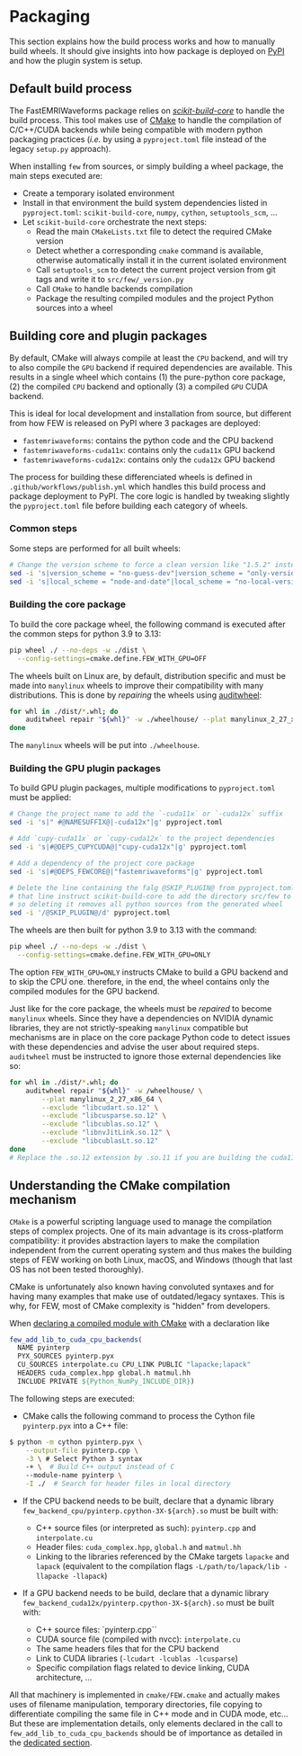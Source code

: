# Packaging

This section explains how the build process works and how to manually build wheels.
It should give insights into how package is deployed on [PyPI](https://pypi.org/project/fastemriwaveforms/) and
how the plugin system is setup.

## Default build process

The FastEMRIWaveforms package relies on [*scikit-build-core*](https://scikit-build-core.readthedocs.io) to handle
the build process. This tool makes use of [CMake](https://cmake.org) to handle the compilation of C/C++/CUDA backends
while being compatible with modern python packaging practices (*i.e.* by using a `pyproject.toml` file instead of the
legacy `setup.py` approach).

When installing `few` from sources, or simply building a wheel package, the main steps executed are:

- Create a temporary isolated environment
- Install in that environment the build system dependencies listed in `pyproject.toml`: `scikit-build-core`, `numpy`, `cython`, `setuptools_scm`, ...
- Let `scikit-build-core` orchestrate the next steps:
  - Read the main `CMakeLists.txt` file to detect the required CMake version
  - Detect whether a corresponding `cmake` command is available, otherwise automatically install it in the current isolated environment
  - Call `setuptools_scm` to detect the current project version from git tags and write it to `src/few/_version.py`
  - Call `CMake` to handle backends compilation
  - Package the resulting compiled modules and the project Python sources into a wheel

## Building core and plugin packages

By default, CMake will always compile at least the `CPU` backend, and will try to also compile the `GPU` backend if required dependencies are available. This results in a single wheel which contains (1) the pure-python core package, (2) the compiled `CPU` backend and optionally (3) a compiled `GPU` CUDA backend.

This is ideal for local development and installation from source, but different from how FEW is released on PyPI where 3 packages are deployed:

- `fastemriwaveforms`: contains the python code and the CPU backend
- `fastemriwaveforms-cuda11x`: contains only the `cuda11x` GPU backend
- `fastemriwaveforms-cuda12x`: contains only the `cuda12x` GPU backend

The process for building these differenciated wheels is defined in `.github/workflows/publish.yml` which handles this build process and package deployment to PyPI.
The core logic is handled by tweaking slightly the `pyproject.toml` file before building each category of wheels.

### Common steps

Some steps are performed for all built wheels:

```sh
# Change the version scheme to force a clean version like "1.5.2" instead of 1.5.2.post1.dev51+gfe23bf1.d20250218
sed -i 's|version_scheme = "no-guess-dev"|version_scheme = "only-version"|g' pyproject.toml
sed -i 's|local_scheme = "node-and-date"|local_scheme = "no-local-version"|g' pyproject.toml

```

### Building the core package

To build the core package wheel, the following command is executed after the common steps for python 3.9 to 3.13:

```sh
pip wheel ./ --no-deps -w ./dist \
  --config-settings=cmake.define.FEW_WITH_GPU=OFF
```

The wheels built on Linux are, by default, distribution specific and must be made into `manylinux` wheels to improve their compatibility with many distributions. This is done by *repairing* the wheels using [auditwheel](https://github.com/pypa/auditwheel):

```sh
for whl in ./dist/*.whl; do
    auditwheel repair "${whl}" -w ./wheelhouse/ --plat manylinux_2_27_x86_64
done
```

The `manylinux` wheels will be put into `./wheelhouse`.

### Building the GPU plugin packages

To build GPU plugin packages, multiple modifications to `pyproject.toml` must be applied:

```sh
# Change the project name to add the `-cuda11x` or `-cuda12x` suffix
sed -i 's|" #@NAMESUFFIX@|-cuda12x"|g' pyproject.toml

# Add `cupy-cuda11x` or `cupy-cuda12x` to the project dependencies
sed -i 's|#@DEPS_CUPYCUDA@|"cupy-cuda12x"|g' pyproject.toml

# Add a dependency of the project core package
sed -i 's|#@DEPS_FEWCORE@|"fastemriwaveforms"|g' pyproject.toml

# Delete the line containing the falg @SKIP_PLUGIN@ from pyproject.toml
# that line instruct scikit-build-core to add the directory src/few to the wheel
# so deleting it removes all python sources from the generated wheel
sed -i '/@SKIP_PLUGIN@/d' pyproject.toml
```

The wheels are then built for python 3.9 to 3.13 with the command:

```sh
pip wheel ./ --no-deps -w ./dist \
  --config-settings=cmake.define.FEW_WITH_GPU=ONLY
```

The option `FEW_WITH_GPU=ONLY` instructs CMake to build a GPU backend and to skip the CPU one. therefore, in the end, the wheel contains only the compiled modules for the GPU backend.

Just like for the core package, the wheels must be *repaired* to become `manylinux` wheels. Since they have a dependencies on NVIDIA dynamic libraries, they are not strictly-speaking `manylinux` compatible but mechanisms are in place on the core package Python code to detect issues with these dependencies and advise the user about required steps.
`auditwheel` must be instructed to ignore those external dependencies like so:

```sh
for whl in ./dist/*.whl; do
    auditwheel repair "${whl}" -w /wheelhouse/ \
        --plat manylinux_2_27_x86_64 \
        --exclude "libcudart.so.12" \
        --exclude "libcusparse.so.12" \
        --exclude "libcublas.so.12" \
        --exclude "libnvJitLink.so.12" \
        --exclude "libcublasLt.so.12"
done
# Replace the .so.12 extension by .so.11 if you are building the cuda11x plugin
```

## Understanding the CMake compilation mechanism

`CMake` is a powerful scripting language used to manage the compilation steps of
complex projects. One of its main advantage is its cross-platform compatibility:
it provides abstraction layers to make the compilation independent from the current
operating system and thus makes the building steps of FEW working on both Linux, macOS,
and Windows (though that last OS has not been tested thoroughly).

CMake is unfortunately also known having convoluted syntaxes and for having many
examples that make use of outdated/legacy syntaxes. This is why, for FEW, most of
CMake complexity is "hidden" from developers.

When [declaring a compiled module with CMake](feat.md#add-a-new-module-to-cpu-and-cuda-backends) with a declaration like

```cmake
few_add_lib_to_cuda_cpu_backends(
  NAME pyinterp
  PYX_SOURCES pyinterp.pyx
  CU_SOURCES interpolate.cu CPU_LINK PUBLIC "lapacke;lapack"
  HEADERS cuda_complex.hpp global.h matmul.hh
  INCLUDE PRIVATE ${Python_NumPy_INCLUDE_DIR})
```

The following steps are executed:

- CMake calls the following command to process the Cython file `pyinterp.pyx` into a C++ file:

```bash
$ python -m cython pyinterp.pyx \
    --output-file pyinterp.cpp \
    -3 \ # Select Python 3 syntax
    -+ \  # Build C++ output instead of C
    --module-name pyinterp \
    -I ./  # Search for header files in local directory
```

- If the CPU backend needs to be built, declare that a dynamic library `few_backend_cpu/pyinterp.cpython-3X-${arch}.so` must be built with:
  - C++ source files (or interpreted as such): `pyinterp.cpp` and `interpolate.cu`
  - Header files: `cuda_complex.hpp`, `global.h` and `matmul.hh`
  - Linking to the libraries referenced by the CMake targets `lapacke` and `lapack` (equivalent to the compilation flags `-L/path/to/lapack/lib -llapacke -llapack`)

- If a GPU backend needs to be build, declare that a dynamic library `few_backend_cuda12x/pyinterp.cpython-3X-${arch}.so` must be built with:
  - C++ source files: `pyinterp.cpp``
  - CUDA source file (compiled with nvcc): `interpolate.cu`
  - The same headers files that for the CPU backend
  - Link to CUDA libraries (`-lcudart -lcublas -lcusparse`)
  - Specific compilation flags related to device linking, CUDA architecture, ...

All that machinery is implemented in `cmake/FEW.cmake` and actually makes uses of filename manipulation,
temporary directories, file copying to differentiate compiling the same file in C++ mode and in CUDA
mode, etc... But these are implementation details, only elements declared in the call to `few_add_lib_to_cuda_cpu_backends`
should be of importance as detailed in the [dedicated section](feat.md#add-a-new-module-to-cpu-and-cuda-backends).
